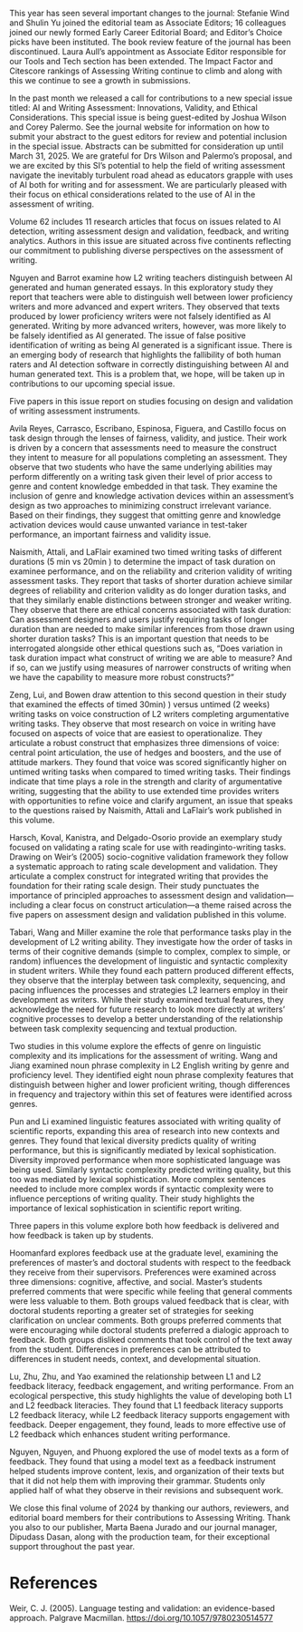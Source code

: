 This year has seen several important changes to the journal: Stefanie Wind and Shulin Yu joined the editorial team as Associate Editors; 16 colleagues joined our newly formed Early Career Editorial Board; and Editor’s Choice picks have been instituted. The book review feature of the journal has been discontinued. Laura Aull’s appointment as Associate Editor responsible for our Tools and Tech section has been extended. The Impact Factor and Citescore rankings of Assessing Writing continue to climb and along with this we continue to see a growth in submissions.

In the past month we released a call for contributions to a new special issue titled: AI and Writing Assessment: Innovations, Validity, and Ethical Considerations. This special issue is being guest-edited by Joshua Wilson and Corey Palermo. See the journal website for information on how to submit your abstract to the guest editors for review and potential inclusion in the special issue. Abstracts can be submitted for consideration up until March 31, 2025. We are grateful for Drs Wilson and Palermo’s proposal, and we are excited by this SI’s potential to help the field of writing assessment navigate the inevitably turbulent road ahead as educators grapple with uses of AI both for writing and for assessment. We are particularly pleased with their focus on ethical considerations related to the use of AI in the assessment of writing.

Volume 62 includes 11 research articles that focus on issues related to AI detection, writing assessment design and validation, feedback, and writing analytics. Authors in this issue are situated across five continents reflecting our commitment to publishing diverse perspectives on the assessment of writing.

Nguyen and Barrot examine how L2 writing teachers distinguish between AI generated and human generated essays. In this exploratory study they report that teachers were able to distinguish well between lower proficiency writers and more advanced and expert writers. They observed that texts produced by lower proficiency writers were not falsely identified as AI generated. Writing by more advanced writers, however, was more likely to be falsely identified as AI generated. The issue of false positive identification of writing as being AI generated is a significant issue. There is an emerging body of research that highlights the fallibility of both human raters and AI detection software in correctly distinguishing between AI and human generated text. This is a problem that, we hope, will be taken up in contributions to our upcoming special issue.

Five papers in this issue report on studies focusing on design and validation of writing assessment instruments.

Avila Reyes, Carrasco, Escribano, Espinosa, Figuera, and Castillo focus on task design through the lenses of fairness, validity, and justice. Their work is driven by a concern that assessments need to measure the construct they intent to measure for all populations completing an assessment. They observe that two students who have the same underlying abilities may perform differently on a writing task given their level of prior access to genre and content knowledge embedded in that task. They examine the inclusion of genre and knowledge activation devices within an assessment’s design as two approaches to minimizing construct irrelevant variance. Based on their findings, they suggest that omitting genre and knowledge activation devices would cause unwanted variance in test-taker performance, an important fairness and validity issue.

Naismith, Attali, and LaFlair examined two timed writing tasks of different durations (5 min vs $2 0 \mathrm { { m i n } }$ ) to determine the impact of task duration on examinee performance, and on the reliability and criterion validity of writing assessment tasks. They report that tasks of shorter duration achieve similar degrees of reliability and criterion validity as do longer duration tasks, and that they similarly enable distinctions between stronger and weaker writing. They observe that there are ethical concerns associated with task duration: Can assessment designers and users justify requiring tasks of longer duration than are needed to make similar inferences from those drawn using shorter duration tasks? This is an important question that needs to be interrogated alongside other ethical questions such as, “Does variation in task duration impact what construct of writing we are able to measure? And if so, can we justify using measures of narrower constructs of writing when we have the capability to measure more robust constructs?”

Zeng, Lui, and Bowen draw attention to this second question in their study that examined the effects of timed $\mathrm { 3 0 m i n } )$ ) versus untimed (2 weeks) writing tasks on voice construction of L2 writers completing argumentative writing tasks. They observe that most research on voice in writing have focused on aspects of voice that are easiest to operationalize. They articulate a robust construct that emphasizes three dimensions of voice: central point articulation, the use of hedges and boosters, and the use of attitude markers. They found that voice was scored significantly higher on untimed writing tasks when compared to timed writing tasks. Their findings indicate that time plays a role in the strength and clarity of argumentative writing, suggesting that the ability to use extended time provides writers with opportunities to refine voice and clarify argument, an issue that speaks to the questions raised by Naismith, Attali and LaFlair’s work published in this volume.

Harsch, Koval, Kanistra, and Delgado-Osorio provide an exemplary study focused on validating a rating scale for use with readinginto-writing tasks. Drawing on Weir’s (2005) socio-cognitive validation framework they follow a systematic approach to rating scale development and validation. They articulate a complex construct for integrated writing that provides the foundation for their rating scale design. Their study punctuates the importance of principled approaches to assessment design and validation—including a clear focus on construct articulation—a theme raised across the five papers on assessment design and validation published in this volume.

Tabari, Wang and Miller examine the role that performance tasks play in the development of L2 writing ability. They investigate how the order of tasks in terms of their cognitive demands (simple to complex, complex to simple, or random) influences the development of linguistic and syntactic complexity in student writers. While they found each pattern produced different effects, they observe that the interplay between task complexity, sequencing, and pacing influences the processes and strategies L2 learners employ in their development as writers. While their study examined textual features, they acknowledge the need for future research to look more directly at writers’ cognitive processes to develop a better understanding of the relationship between task complexity sequencing and textual production.

Two studies in this volume explore the effects of genre on linguistic complexity and its implications for the assessment of writing. Wang and Jiang examined noun phrase complexity in L2 English writing by genre and proficiency level. They identified eight noun phrase complexity features that distinguish between higher and lower proficient writing, though differences in frequency and trajectory within this set of features were identified across genres.

Pun and Li examined linguistic features associated with writing quality of scientific reports, expanding this area of research into new contexts and genres. They found that lexical diversity predicts quality of writing performance, but this is significantly mediated by lexical sophistication. Diversity improved performance when more sophisticated language was being used. Similarly syntactic complexity predicted writing quality, but this too was mediated by lexical sophistication. More complex sentences needed to include more complex words if syntactic complexity were to influence perceptions of writing quality. Their study highlights the importance of lexical sophistication in scientific report writing.

Three papers in this volume explore both how feedback is delivered and how feedback is taken up by students.

Hoomanfard explores feedback use at the graduate level, examining the preferences of master’s and doctoral students with respect to the feedback they receive from their supervisors. Preferences were examined across three dimensions: cognitive, affective, and social. Master’s students preferred comments that were specific while feeling that general comments were less valuable to them. Both groups valued feedback that is clear, with doctoral students reporting a greater set of strategies for seeking clarification on unclear comments. Both groups preferred comments that were encouraging while doctoral students preferred a dialogic approach to feedback. Both groups disliked comments that took control of the text away from the student. Differences in preferences can be attributed to differences in student needs, context, and developmental situation.

Lu, Zhu, Zhu, and Yao examined the relationship between L1 and L2 feedback literacy, feedback engagement, and writing performance. From an ecological perspective, this study highlights the value of developing both L1 and L2 feedback literacies. They found that L1 feedback literacy supports L2 feedback literacy, while L2 feedback literacy supports engagement with feedback. Deeper engagement, they found, leads to more effective use of L2 feedback which enhances student writing performance.

Nguyen, Nguyen, and Phuong explored the use of model texts as a form of feedback. They found that using a model text as a feedback instrument helped students improve content, lexis, and organization of their texts but that it did not help them with improving their grammar. Students only applied half of what they observe in their revisions and subsequent work.

We close this final volume of 2024 by thanking our authors, reviewers, and editorial board members for their contributions to Assessing Writing. Thank you also to our publisher, Marta Baena Jurado and our journal manager, Dipudass Dasan, along with the production team, for their exceptional support throughout the past year.

# References

Weir, C. J. (2005). Language testing and validation: an evidence-based approach. Palgrave Macmillan. https://doi.org/10.1057/9780230514577
